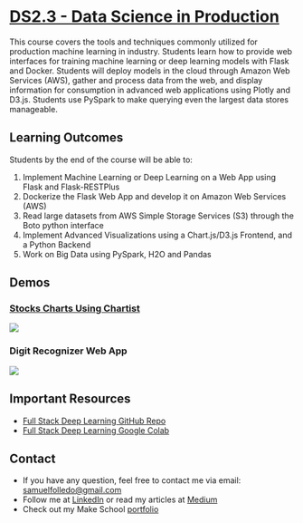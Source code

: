 # [DS2.3 - Data Science in Production](https://make-school-courses.github.io/DS-2.3-Data-Science-in-Production/#/)

This course covers the tools and techniques commonly utilized for production machine learning in industry. Students learn how to provide web interfaces for training machine learning or deep learning models with Flask and Docker. Students will deploy models in the cloud through Amazon Web Services (AWS), gather and process data from the web, and display information for consumption in advanced web applications using Plotly and D3.js. Students use PySpark to make querying even the largest data stores manageable.

## Learning Outcomes
Students by the end of the course will be able to:

1. Implement Machine Learning or Deep Learning on a Web App using Flask and Flask-RESTPlus
2. Dockerize the Flask Web App and develop it on Amazon Web Services (AWS)
3. Read large datasets from AWS Simple Storage Services (S3) through the Boto python interface
4. Implement Advanced Visualizations using a Chart.js/D3.js Frontend, and a Python Backend
5. Work on Big Data using PySpark, H2O and Pandas

## Demos

### [Stocks Charts Using Chartist](https://github.com/SamuelFolledo/DS2.3-Data-Science-in-Production/tree/master/HW%201%20-%20Chartist%20and%20Flask)
<img src="https://github.com/SamuelFolledo/DS2.3-Data-Science-in-Production/blob/master/assets/videos/chartist-hw1-demo.gif?raw=true">

### Digit Recognizer Web App
[<img src="https://github.com/SamuelFolledo/DS2.3-Data-Science-in-Production/blob/master/assets/videos/digit_recognizer_demo.gif?raw=true">](https://github.com/SamuelFolledo/DS2.3-Data-Science-in-Production/tree/master/Lab%202%20-%20Digit%20Recognizer%20Web%20App)

## Important Resources
- [Full Stack Deep Learning GitHub Repo](https://github.com/full-stack-deep-learning)
- [Full Stack Deep Learning Google Colab](https://colab.research.google.com/drive/1DMU3tPCUJkPZvsPX_86uBumKRiwwpo4m#scrollTo=3gQcemmDpwig)

## Contact
- If you have any question, feel free to contact me via email: <samuelfolledo@gmail.com>
- Follow me at [LinkedIn](https://linkedin.com/in/samuelfolledo) or read my articles at [Medium](https://medium.com/@samuelfolledo)
- Check out my Make School [portfolio](https://www.makeschool.com/portfolio/samuelfolledo)
